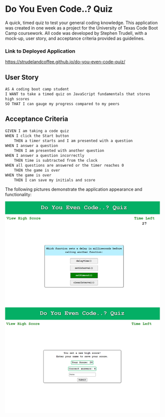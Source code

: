 # Do You Even Code..? Quiz

A quick, timed quiz to test your general coding knowledge. This application was created in one week as a project for the University of Texas Code Boot Camp coursework. All code was developed by Stephen Trudell, with a mock-up, user story, and acceptance criteria provided as guidelines.

### Link to Deployed Application

https://strudelandcoffee.github.io/do-you-even-code-quiz/

## User Story

```
AS A coding boot camp student
I WANT to take a timed quiz on JavaScript fundamentals that stores high scores
SO THAT I can gauge my progress compared to my peers
```

## Acceptance Criteria

```
GIVEN I am taking a code quiz
WHEN I click the Start button
    THEN a timer starts and I am presented with a question
WHEN I answer a question
    THEN I am presented with another question
WHEN I answer a question incorrectly
    THEN time is subtracted from the clock
WHEN all questions are answered or the timer reaches 0
    THEN the game is over
WHEN the game is over
    THEN I can save my initials and score
```

The following pictures demonstrate the application appearance and functionality:

![alt text](https://github.com/strudelAndCoffee/do-you-even-code-quiz/blob/main/assets/images/demo-screencap-1.png)
![alt text](https://github.com/strudelAndCoffee/do-you-even-code-quiz/blob/main/assets/images/demo-screencap-2.png)